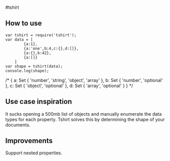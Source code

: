 #tshirt

## How to use
    var tshirt = require('tshirt');
    var data = [
			{a:1},
			{a:'one',b:4,c:{},d:[]},
			{a:{},b:42},
			{a:[]}
		]
	var shape = tshirt(data);
	console.log(shape);
  /*
		 { a: Set { 'number', 'string', 'object', 'array' },
		   b: Set { 'number', 'optional' },
			 c: Set { 'object', 'optional' },
		   d: Set { 'array', 'optional' } 
		 }
  */

## Use case inspiration
It sucks opening a 500mb list of objects and manually enumerate the data types for each property.  Tshirt solves this by determining the shape of your documents.  

## Improvements
Support nested properties.
